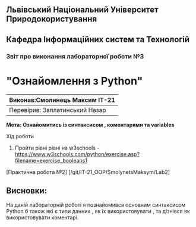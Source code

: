 ## Львівський Національний Університет Природокористування
## Кафедра Інформаційних систем та Технологій



### Звіт про виконання лабораторної роботи №3
# "Ознайомлення з Python"



| Виконав:Смолинець Максим ІТ-21 |
|--------------------------------|
| Перевірив: Заплатинський Назар |




**Мета: Ознайомитись із синтаксисом , коментарями та variables**


Хід роботи

1. Пройти рівні  рівні на w3schools - https://www.w3schools.com/python/exercise.asp?filename=exercise_booleans1

[Практична робота №2] [/git/IT-21_OOP/SmolynetsMaksym/Lab2]

## Висновки: 
На даній лабораторній роботі я познайомився основним синтаксисом Python б також які є типи данних , як їх використовувати , та дізнівся як використовувати коментарі.